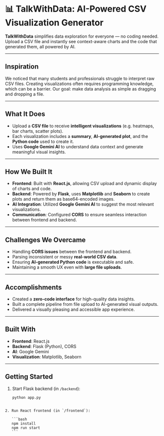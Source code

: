 # 📊 TalkWithData: AI-Powered CSV Visualization Generator

**TalkWithData** simplifies data exploration for everyone — no coding needed. Upload a CSV file and instantly see context-aware charts and the code that generated them, all powered by AI.

---

## Inspiration

We noticed that many students and professionals struggle to interpret raw CSV files. Creating visualizations often requires programming knowledge, which can be a barrier. Our goal: make data analysis as simple as dragging and dropping a file.

---

## What It Does

- Upload a **CSV file** to receive **intelligent visualizations** (e.g. heatmaps, bar charts, scatter plots).
- Each visualization includes a **summary**, **AI-generated plot**, and the **Python code** used to create it.
- Uses **Google Gemini AI** to understand data context and generate meaningful visual insights.

---

## How We Built It

- **Frontend**: Built with **React.js**, allowing CSV upload and dynamic display of charts and code.
- **Backend**: Powered by **Flask**, uses **Matplotlib** and **Seaborn** to create plots and return them as base64-encoded images.
- **AI Integration**: Utilized **Google Gemini AI** to suggest the most relevant visualizations.
- **Communication**: Configured **CORS** to ensure seamless interaction between frontend and backend.

---

## Challenges We Overcame

- Handling **CORS issues** between the frontend and backend.
- Parsing inconsistent or messy **real-world CSV data**.
- Ensuring **AI-generated Python code** is executable and safe.
- Maintaining a smooth UX even with **large file uploads**.

---

## Accomplishments

- Created a **zero-code interface** for high-quality data insights.
- Built a complete pipeline from file upload to AI-generated visual outputs.
- Delivered a visually pleasing and accessible app experience.

---

## Built With

- **Frontend**: React.js
- **Backend**: Flask (Python), CORS
- **AI**: Google Gemini
- **Visualization**: Matplotlib, Seaborn

---

## Getting Started

1. Start Flask backend (in `/backend`):
   ```bash
   python app.py
````

2. Run React frontend (in `/frontend`):

   ```bash
   npm install
   npm run start
   ```
